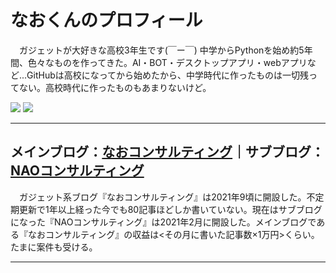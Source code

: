 # なおくんのプロフィール

　ガジェットが大好きな高校3年生です(￣ー￣) 中学からPythonを始め約5年間、色々なものを作ってきた。AI・BOT・デスクトップアプリ・webアプリなど...GitHubは高校になってから始めたから、中学時代に作ったものは一切残ってない。高校時代に作ったものもあまりないけど。
 
![](https://img.shields.io/twitter/follow/nao_consulting?style=social) ![](https://img.shields.io/badge/Python-3.9.9-success)
___
## メインブログ：[なおコンサルティング](https://nao-consulting.net/)｜サブブログ：[NAOコンサルティング](https://note.com/naokun_gadget)

　ガジェット系ブログ『なおコンサルティング』は2021年9頃に開設した。不定期更新で1年以上経った今でも80記事ほどしか書いていない。現在はサブブログになった『NAOコンサルティング』は2021年2月に開設した。メインブログである『なおコンサルティング』の収益は<その月に書いた記事数×1万円>くらい。たまに案件も受ける。
___
